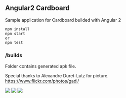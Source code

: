 ## Angular2 Cardboard 
Sample application for Cardboard builded with Angular 2

```bash
npm install
npm start 
or
npm test
```

### /builds
Folder contains generated apk file.

Special thanks to Alexandre Duret-Lutz for picture.
https://www.flickr.com/photos/gadl/

<img src="http://i.imgur.com/AVTw3Hx.jpg" />
<img src="http://i.imgur.com/WF1I0pZ.jpg" />
<img src="http://i.imgur.com/0OTxZZ4.jpg" />

